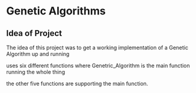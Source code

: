 # Genetic Algorithms

## Idea of Project

The idea of this project was to get a working implementation of a Genetic Algorithm up and running

uses six different functions where Genetric_Algorithm is the main function running the whole thing

the other five functions are supporting the main function.
